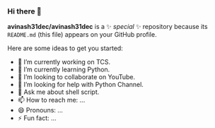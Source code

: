 ### Hi there 👋


**avinash31dec/avinash31dec** is a ✨ _special_ ✨ repository because its `README.md` (this file) appears on your GitHub profile.

Here are some ideas to get you started:

- 🔭 I’m currently working on TCS.
- 🌱 I’m currently learning Python.
- 👯 I’m looking to collaborate on YouTube.
- 🤔 I’m looking for help with Python Channel.
- 💬 Ask me about shell script.
- 📫 How to reach me: ...
- 😄 Pronouns: ...
- ⚡ Fun fact: ...
